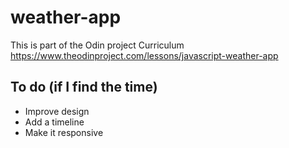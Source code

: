 # weather-app
This is part of the Odin project Curriculum
https://www.theodinproject.com/lessons/javascript-weather-app

## To do (if I find the time)
- Improve design
- Add a timeline
- Make it responsive